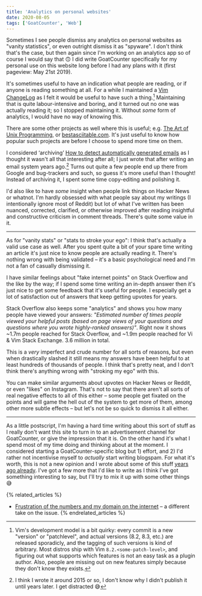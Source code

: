 ```yaml
---
title: 'Analytics on personal websites'
date: 2020-08-05
tags: ['GoatCounter', 'Web']
---
```


Sometimes I see people dismiss any analytics on personal websites as "vanity
statistics", or even outright dismiss it as "spyware". I don't think that's the
case, but then again since I'm working on an analytics app so of course I would
say that 🙃 I did write GoatCounter specifically for my personal use on this
website long before I had any plans with it (first pageview: May 21st 2019).

It's sometimes useful to have an indication what people are reading, or if
anyone is reading something at all. For a while I maintained a [Vim
ChangeLog][vimlog] as I felt it would be useful to have such a thing.[^vim]
Maintaining that is quite labour-intensive and boring, and it turned out no one
was actually reading it; so I stopped maintaining it. Without *some* form of
analytics, I would have no way of knowing this.

[vimlog]: /vimlog

There are some other projects as well where this is useful; e.g. [The Art of
Unix Programming][taoup], or [bestasciitable.com][best]. It's just useful to
know how popular such projects are before I choose to spend more time on them.

[taoup]: /the-art-of-unix-programming
[best]: https://bestasciitable.com

I considered ‘archiving’ [How to detect automatically generated emails][auto] as
I thought it wasn't all that interesting after all; I just wrote that after
writing an email system years ago.[^email] Turns out quite a few people end up
there from Google and bug-trackers and such, so guess it's more useful than I
thought! Instead of archiving it, I spent some time copy-editing and polishing
it.

[auto]: /autoreply.html

I'd also like to have *some* insight when people link things on Hacker News or
whatnot. I'm hardly obsessed with what people say about my writings (I
intentionally ignore most of Reddit) but lot of what I've written has been
nuanced, corrected, clarified, or otherwise improved after reading insightful
and constructive criticism in comment threads. There's quite some value in it.

[^vim]: Vim's development model is a bit quirky: every commit is a new "version"
        or "patchlevel", and actual versions (8.2, 8.3, etc.) are released
        sporadicly, and the tagging of such versions is kind of arbitrary. Most
        distros ship with Vim `8.2.<some-patch-level>`, and figuring out what
        supports which features is not an easy task as a plugin author. Also,
        people are missing out on new features simply because they don't know
        they exists.

[^email]: I think I wrote it around 2015 or so, I don't know why I didn't
          publish it until years later. I get distracted 😅

---

As for "vanity stats" or "stats to stroke your ego": I think that's actually a
valid use case as well. After you spent quite a bit of your spare time writing
an article it's just nice to know people are actually reading it. There's
nothing wrong with being validated – it's a basic psychological need and I'm not
a fan of casually dismissing it.

I have similar feelings about "fake internet points" on Stack Overflow and the
like by the way; if I spend some time writing an in-depth answer then it's just
nice to get some feedback that it's useful for people. I especially get a lot of
satisfaction out of answers that keep getting upvotes for years.

Stack Overflow also keeps some "analytics" and shows you how many people have
viewed your answers: *"Estimated number of times people viewed your helpful
posts (based on page views of your questions and questions where you wrote
highly-ranked answers)"*. Right now it shows ~1.7m people reached for Stack
Overflow, and ~1.9m people reached for Vi & Vim Stack Exchange. 3.6 million in
total.

This is a *very* imperfect and crude number for all sorts of reasons, but even
when drastically slashed it still means my answers have been helpful to at least
hundreds of thousands of people. I think that's pretty neat, and I don't think
there's anything wrong with "stroking my ego" with this.

You can make similar arguments about upvotes on Hacker News or Reddit, or even
"likes" on Instagram. That's not to say that there aren't all sorts of real
negative effects to all of this either – some people get fixated on the points
and will game the hell out of the system to get more of them, among other more
subtle effects – but let's not be so quick to dismiss it all either.

---

As a little postscript, I'm having a hard time writing about this sort of stuff
as I really don't want this site to turn in to an advertisement channel for
GoatCounter, or give the impression that it is. On the other hand it's what I
spend most of my time doing and thinking about at the moment. I considered
starting a GoatCounter-specific blog but 1) effort, and 2) I'd rather not
incentivise myself to *actually* start writing blogspam. For what it's worth,
this is not a new opinion and I wrote about some of this stuff [years ago
already][rep]. I've got a few more that I'd like to write as I think I've got
something interesting to say, but I'll try to mix it up with some other things
😅

[rep]: https://meta.stackoverflow.com/a/340180/660921


{% related_articles %}
- [Frustration of the numbers and my domain on the internet](https://thelion.website/ramblings/frustration-of-the-numbers-and-my-domain/) – a different take on the issue.
{% endrelated_articles %}
